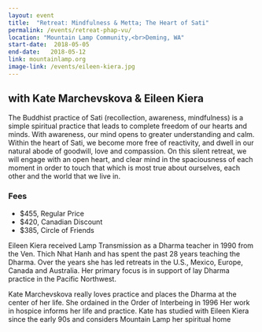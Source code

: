 ```yaml
---
layout: event
title:  "Retreat: Mindfulness & Metta; The Heart of Sati"
permalink: /events/retreat-phap-vu/
location: "Mountain Lamp Community,<br>Deming, WA"
start-date:  2018-05-05
end-date:   2018-05-12
link: mountainlamp.org
image-link: /events/eileen-kiera.jpg
---
```



## with Kate Marchevskova & Eileen Kiera

The Buddhist practice of Sati (recollection, awareness, mindfulness) is a simple spiritual practice that leads to complete freedom of our hearts and minds. With awareness, our mind opens to greater understanding and calm. Within the heart of Sati, we become more free of reactivity, and dwell in our natural abode of goodwill, love and compassion. On this silent retreat, we will engage with an open heart, and clear mind in the spaciousness of each moment in order to touch that which is most true about ourselves, each other and the world that we live in.

### Fees

* $455, Regular Price
* $420, Canadian Discount
* $385, Circle of Friends


Eileen Kiera received Lamp Transmission as a Dharma teacher in 1990 from the Ven. Thich Nhat Hanh and has spent the past 28 years teaching the Dharma. Over the years she has led retreats in the U.S., Mexico, Europe, Canada and Australia. Her primary focus is in support of lay Dharma practice in the Pacific Northwest.

Kate Marchevskova really loves practice and places the Dharma at the center of her life. She ordained in the Order of Interbeing in 1996 Her work in hospice informs her life
and practice. Kate has studied with Eileen Kiera since the early 90s and considers Mountain Lamp her spiritual home
